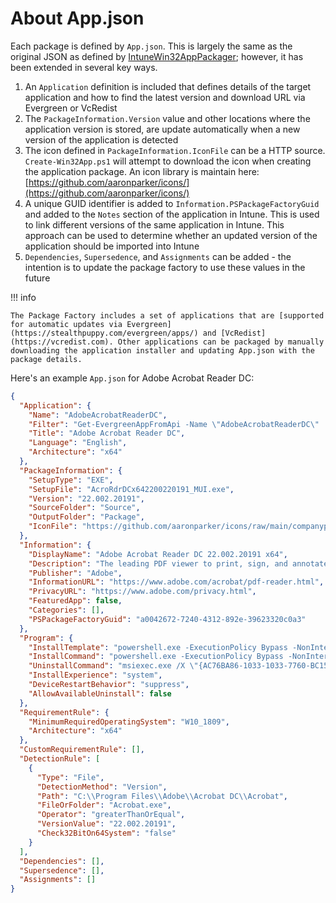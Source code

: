 # About App.json

Each package is defined by `App.json`. This is largely the same as the original JSON as defined by [IntuneWin32AppPackager](intunewin32.md); however, it has been extended in several key ways.

1. An `Application` definition is included that defines details of the target application and how to find the latest version and download URL via Evergreen or VcRedist
2. The `PackageInformation.Version` value and other locations where the application version is stored, are update automatically when a new version of the application is detected
3. The icon defined in `PackageInformation.IconFile` can be a HTTP source. `Create-Win32App.ps1` will attempt to download the icon when creating the application package. An icon library is maintain here: [https://github.com/aaronparker/icons/](https://github.com/aaronparker/icons/)
4. A unique GUID identifier is added to `Information.PSPackageFactoryGuid` and added to the `Notes` section of the application in Intune. This is used to link different versions of the same application in Intune. This approach can be used to determine whether an updated version of the application should be imported into Intune
5. `Dependencies`, `Supersedence`, and `Assignments` can be added - the intention is to update the package factory to use these values in the future

!!! info

    The Package Factory includes a set of applications that are [supported for automatic updates via Evergreen](https://stealthpuppy.com/evergreen/apps/) and [VcRedist](https://vcredist.com). Other applications can be packaged by manually downloading the application installer and updating App.json with the package details.

Here's an example `App.json` for Adobe Acrobat Reader DC:

```json
{
  "Application": {
    "Name": "AdobeAcrobatReaderDC",
    "Filter": "Get-EvergreenAppFromApi -Name \"AdobeAcrobatReaderDC\" | Where-Object { $_.Language -eq \"MUI\" -and $_.Architecture -eq \"x64\" } | Select-Object -First 1",
    "Title": "Adobe Acrobat Reader DC",
    "Language": "English",
    "Architecture": "x64"
  },
  "PackageInformation": {
    "SetupType": "EXE",
    "SetupFile": "AcroRdrDCx642200220191_MUI.exe",
    "Version": "22.002.20191",
    "SourceFolder": "Source",
    "OutputFolder": "Package",
    "IconFile": "https://github.com/aaronparker/icons/raw/main/companyportal/Adobe-AcrobatReader.png"
  },
  "Information": {
    "DisplayName": "Adobe Acrobat Reader DC 22.002.20191 x64",
    "Description": "The leading PDF viewer to print, sign, and annotate PDFs.",
    "Publisher": "Adobe",
    "InformationURL": "https://www.adobe.com/acrobat/pdf-reader.html",
    "PrivacyURL": "https://www.adobe.com/privacy.html",
    "FeaturedApp": false,
    "Categories": [],
    "PSPackageFactoryGuid": "a0042672-7240-4312-892e-39623320c0a3"
  },
  "Program": {
    "InstallTemplate": "powershell.exe -ExecutionPolicy Bypass -NonInteractive -WindowStyle Hidden -File .\\Install.ps1",
    "InstallCommand": "powershell.exe -ExecutionPolicy Bypass -NonInteractive -WindowStyle Hidden -File .\\Install.ps1",
    "UninstallCommand": "msiexec.exe /X \"{AC76BA86-1033-1033-7760-BC15014EA700}\" /quiet",
    "InstallExperience": "system",
    "DeviceRestartBehavior": "suppress",
    "AllowAvailableUninstall": false
  },
  "RequirementRule": {
    "MinimumRequiredOperatingSystem": "W10_1809",
    "Architecture": "x64"
  },
  "CustomRequirementRule": [],
  "DetectionRule": [
    {
      "Type": "File",
      "DetectionMethod": "Version",
      "Path": "C:\\Program Files\\Adobe\\Acrobat DC\\Acrobat",
      "FileOrFolder": "Acrobat.exe",
      "Operator": "greaterThanOrEqual",
      "VersionValue": "22.002.20191",
      "Check32BitOn64System": "false"
    }
  ],
  "Dependencies": [],
  "Supersedence": [],
  "Assignments": []
}
```
